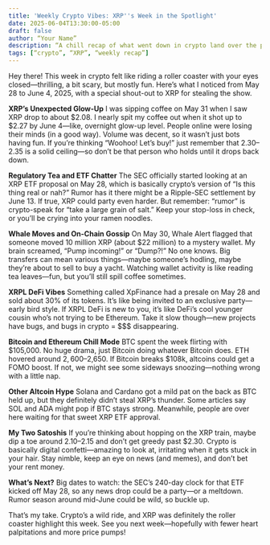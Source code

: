 ```yaml
---
title: 'Weekly Crypto Vibes: XRP''s Week in the Spotlight'
date: 2025-06-04T13:30:00-05:00
draft: false
author: “Your Name”
description: “A chill recap of what went down in crypto land over the past week, starring XRP.”
tags: [“crypto”, “XRP”, “weekly recap”]
---
```


Hey there! This week in crypto felt like riding a roller coaster with your eyes closed—thrilling, a bit scary, but mostly fun. Here’s what I noticed from May 28 to June 4, 2025, with a special shout-out to XRP for stealing the show.

**XRP’s Unexpected Glow-Up**
I was sipping coffee on May 31 when I saw XRP drop to about $2.08. I nearly spit my coffee out when it shot up to $2.27 by June 4—like, overnight glow-up level. People online were losing their minds (in a good way). Volume was decent, so it wasn’t just bots having fun. If you’re thinking “Woohoo! Let’s buy!” just remember that $2.30–$2.35 is a solid ceiling—so don’t be that person who holds until it drops back down.

**Regulatory Tea and ETF Chatter**
The SEC officially started looking at an XRP ETF proposal on May 28, which is basically crypto’s version of “Is this thing real or nah?” Rumor has it there might be a Ripple-SEC settlement by June 13. If true, XRP could party even harder. But remember: “rumor” is crypto-speak for “take a large grain of salt.” Keep your stop-loss in check, or you’ll be crying into your ramen noodles.

**Whale Moves and On-Chain Gossip**
On May 30, Whale Alert flagged that someone moved 10 million XRP (about $22 million) to a mystery wallet. My brain screamed, “Pump incoming!” or “Dump?!” No one knows. Big transfers can mean various things—maybe someone’s hodling, maybe they’re about to sell to buy a yacht. Watching wallet activity is like reading tea leaves—fun, but you’ll still spill coffee sometimes.

**XRPL DeFi Vibes**
Something called XpFinance had a presale on May 28 and sold about 30% of its tokens. It’s like being invited to an exclusive party—early bird style. If XRPL DeFi is new to you, it’s like DeFi’s cool younger cousin who’s not trying to be Ethereum. Take it slow though—new projects have bugs, and bugs in crypto = $$$ disappearing.

**Bitcoin and Ethereum Chill Mode**
BTC spent the week flirting with $105,000. No huge drama, just Bitcoin doing whatever Bitcoin does. ETH hovered around $2,600–$2,650. If Bitcoin breaks $108k, altcoins could get a FOMO boost. If not, we might see some sideways snoozing—nothing wrong with a little nap.

**Other Altcoin Hype**
Solana and Cardano got a mild pat on the back as BTC held up, but they definitely didn’t steal XRP’s thunder. Some articles say SOL and ADA might pop if BTC stays strong. Meanwhile, people are over here waiting for that sweet XRP ETF approval.

**My Two Satoshis**
If you’re thinking about hopping on the XRP train, maybe dip a toe around $2.10–$2.15 and don’t get greedy past $2.30. Crypto is basically digital confetti—amazing to look at, irritating when it gets stuck in your hair. Stay nimble, keep an eye on news (and memes), and don’t bet your rent money.

**What’s Next?**
Big dates to watch: the SEC’s 240-day clock for that ETF kicked off May 28, so any news drop could be a party—or a meltdown. Rumor season around mid-June could be wild, so buckle up.

That’s my take. Crypto’s a wild ride, and XRP was definitely the roller coaster highlight this week. See you next week—hopefully with fewer heart palpitations and more price pumps!